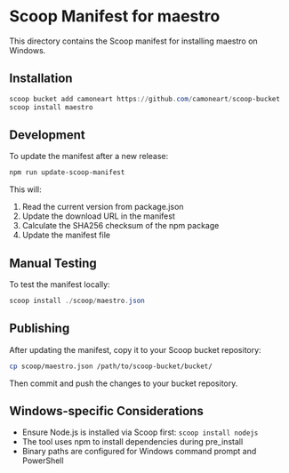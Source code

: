 # Scoop Manifest for maestro

This directory contains the Scoop manifest for installing maestro on Windows.

## Installation

```powershell
scoop bucket add camoneart https://github.com/camoneart/scoop-bucket
scoop install maestro
```

## Development

To update the manifest after a new release:

```bash
npm run update-scoop-manifest
```

This will:
1. Read the current version from package.json
2. Update the download URL in the manifest
3. Calculate the SHA256 checksum of the npm package
4. Update the manifest file

## Manual Testing

To test the manifest locally:

```powershell
scoop install ./scoop/maestro.json
```

## Publishing

After updating the manifest, copy it to your Scoop bucket repository:

```bash
cp scoop/maestro.json /path/to/scoop-bucket/bucket/
```

Then commit and push the changes to your bucket repository.

## Windows-specific Considerations

- Ensure Node.js is installed via Scoop first: `scoop install nodejs`
- The tool uses npm to install dependencies during pre_install
- Binary paths are configured for Windows command prompt and PowerShell